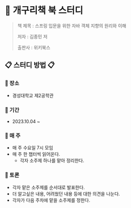 # 📖 개구리책 북 스터디
> 책 제목 : 스프링 입문을 위한 자바 객체 지향의 원리와 이해
> 
> 저자 : 김종민 저
> 
> 출판사 : 위키북스

## 📋 스터디 방법 📋

### 📌 장소
- 경성대학교 제2공학관

### 📌 기간
- 2023.10.04 ~

### 📌 매 주
- 매 주 수요일 7시 모임 
- 매 주 한 챕터씩 읽어온다.
  - 각자 소주제 하나를 맡아 정리한다.

### 📌 토론
- 각자 맡은 소주제를 순서대로 발표한다.
- 더 알고싶은 내용, 어려웠던 내용 등에 대한 의견을 나눈다.
- 각자가 다음 주차에 맡을 소주제를 정한다.